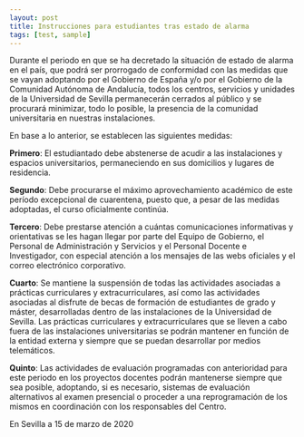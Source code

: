 ```yaml
---
layout: post
title: Instrucciones para estudiantes tras estado de alarma
tags: [test, sample]
---
```

Durante el periodo en que se ha decretado la situación de estado de alarma en el país, que podrá ser prorrogado de conformidad con las medidas que se vayan adoptando por el Gobierno de España y/o por el Gobierno de la Comunidad Autónoma de Andalucía, todos los centros, servicios y unidades de la Universidad de Sevilla permanecerán cerrados al público y se procurará minimizar, todo lo posible, la presencia de la comunidad universitaria en nuestras instalaciones.

En base a lo anterior, se establecen las siguientes medidas:

**Primero**: El estudiantado debe abstenerse de acudir a las instalaciones y espacios universitarios, permaneciendo en sus domicilios y lugares de residencia.

**Segundo**: Debe procurarse el máximo aprovechamiento académico de este período excepcional de cuarentena, puesto que, a pesar de las medidas adoptadas, el curso oficialmente continúa.

**Tercero**: Debe prestarse atención a cuántas comunicaciones informativas y orientativas se les hagan llegar por parte del Equipo de Gobierno, el Personal de Administración y Servicios y el Personal Docente e Investigador, con especial atención a los mensajes de las webs oficiales y el correo electrónico corporativo.

**Cuarto**: Se mantiene la suspensión de todas las actividades asociadas a prácticas curriculares y extracurriculares, así como las actividades asociadas al disfrute de becas de formación de estudiantes de grado y máster, desarrolladas dentro de las instalaciones de la Universidad de Sevilla. Las prácticas curriculares y extracurriculares que se lleven a cabo fuera de las instalaciones universitarias se podrán mantener en función de la entidad externa y siempre que se puedan desarrollar por medios telemáticos.

**Quinto**: Las actividades de evaluación programadas con anterioridad para este periodo en los proyectos docentes podrán mantenerse siempre que sea posible, adoptando, si es necesario, sistemas de evaluación alternativos al examen presencial o proceder a una reprogramación de los mismos en coordinación con los responsables del Centro.

En Sevilla a 15 de marzo de 2020